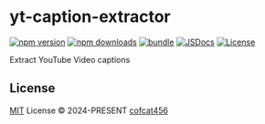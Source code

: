 # yt-caption-extractor

[![npm version][npm-version-src]][npm-version-href]
[![npm downloads][npm-downloads-src]][npm-downloads-href]
[![bundle][bundle-src]][bundle-href]
[![JSDocs][jsdocs-src]][jsdocs-href]
[![License][license-src]][license-href]

Extract YouTube Video captions

## License

[MIT](./LICENSE) License © 2024-PRESENT [cofcat456](https://github.com/cofcat456)

<!-- Badges -->

[npm-version-src]: https://img.shields.io/npm/v/yt-caption-extractor?style=flat&colorA=080f12&colorB=1fa669
[npm-version-href]: https://npmjs.com/package/yt-caption-extractor
[npm-downloads-src]: https://img.shields.io/npm/dm/yt-caption-extractor?style=flat&colorA=080f12&colorB=1fa669
[npm-downloads-href]: https://npmjs.com/package/yt-caption-extractor
[bundle-src]: https://img.shields.io/bundlephobia/minzip/yt-caption-extractor?style=flat&colorA=080f12&colorB=1fa669&label=minzip
[bundle-href]: https://bundlephobia.com/result?p=yt-caption-extractor
[license-src]: https://img.shields.io/github/license/cofcat456/yt-caption-extractor.svg?style=flat&colorA=080f12&colorB=1fa669
[license-href]: https://github.com/cofcat456/yt-caption-extractor/blob/main/LICENSE
[jsdocs-src]: https://img.shields.io/badge/jsdocs-reference-080f12?style=flat&colorA=080f12&colorB=1fa669
[jsdocs-href]: https://www.jsdocs.io/package/yt-caption-extractor
